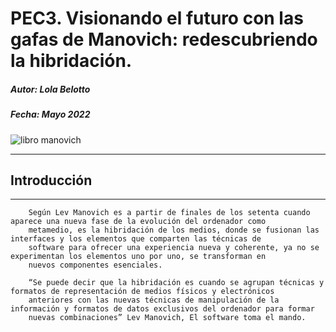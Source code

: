 # PEC3. Visionando el futuro con las gafas de Manovich: redescubriendo la hibridación.
##### Autor: ***Lola Belotto***
##### Fecha: Mayo 2022
![libro manovich](https://user-images.githubusercontent.com/104820395/166888962-618c79b7-cd19-46ef-87d1-ffac616afd5a.jpg)
***
## **Introducción**
***
~~~ 
    Según Lev Manovich es a partir de finales de los setenta cuando aparece una nueva fase de la evolución del ordenador como
    metamedio, es la hibridación de los medios, donde se fusionan las interfaces y los elementos que comparten las técnicas de
    software para ofrecer una experiencia nueva y coherente, ya no se experimentan los elementos uno por uno, se transforman en 
    nuevos componentes esenciales.
~~~
~~~
    “Se puede decir que la hibridación es cuando se agrupan técnicas y formatos de representación de medios físicos y electrónicos
    anteriores con las nuevas técnicas de manipulación de la información y formatos de datos exclusivos del ordenador para formar 
    nuevas combinaciones” Lev Manovich, El software toma el mando.
~~~
